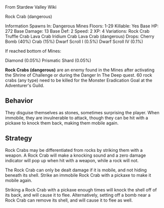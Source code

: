 From Stardew Valley Wiki

Rock Crab (dangerous)

Information Spawns In: Dangerous Mines Floors: 1-29 Killable: Yes Base HP: 272 Base Damage: 13 Base Def: 2 Speed: 2 XP: 4 Variations: Rock Crab Truffle Crab Lava Crab Iridium Crab Lava Crab (dangerous) Drops: Cherry Bomb (40%) Crab (15%) Dwarf Scroll I (0.5%) Dwarf Scroll IV (0.1%)

If reached bottom of Mines:

Diamond (0.05%) Prismatic Shard (0.05%)

**Rock Crabs (dangerous)** are an enemy found in the Mines after activating the Shrine of Challenge or during the Danger In The Deep quest. 60 rock crabs (any type) need to be killed for the Monster Eradication Goal at the Adventurer's Guild.

## Behavior

They disguise themselves as stones, sometimes surprising the player. When immobile, they are invulnerable to attack, though they can be hit with a pickaxe to knock them back, making them mobile again.

## Strategy

Rock Crabs may be differentiated from rocks by striking them with a weapon. A Rock Crab will make a knocking sound and a zero damage indicator will pop up when hit with a weapon, while a rock will not.

The Rock Crab can only be dealt damage if it is mobile, and not hiding beneath its shell. Strike an immobile Rock Crab with a pickaxe to make it mobile again.

Striking a Rock Crab with a pickaxe enough times will knock the shell off of its back, and will cause it to flee. Alternatively, setting off a bomb near a Rock Crab can remove its shell, and will cause it to flee as well.